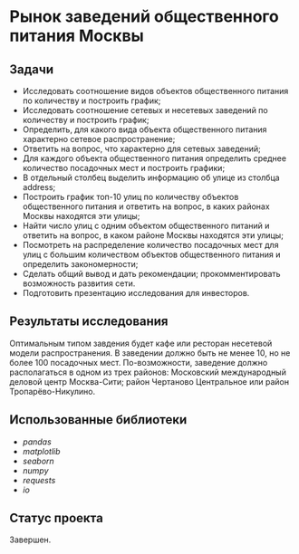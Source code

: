 # Рынок заведений общественного питания Москвы

## Задачи
- Исследовать соотношение видов объектов общественного питания по количеству и построить график;
- Исследовать соотношение сетевых и несетевых заведений по количеству и построить график;
- Определить, для какого вида объекта общественного питания характерно сетевое распространение;
- Ответить на вопрос, что характерно для сетевых заведений;
- Для каждого объекта общественного питания определить среднее количество посадочных мест и построить графики;
- В отдельный столбец выделить информацию об улице из столбца address;
- Построить график топ-10 улиц по количеству объектов общественного питания и ответить на вопрос, в каких районах Москвы находятся эти улицы;
- Найти число улиц с одним объектом общественного питаний и ответить на вопрос, в каком районе Москвы находятся эти улицы;
- Посмотреть на распределение количество посадочных мест для улиц с большим количеством объектов общественного питания и определить закономерности;
- Сделать общий вывод и дать рекомендации; прокомментировать возможность развития сети.
- Подготовить презентацию исследования для инвесторов.

## Результаты исследования
Оптимальным типом завдения будет кафе или ресторан несетевой модели распространения. В заведении должно быть не менее 10, но не более 100 посадочных мест. По-возможности, заведение должно располагаться в одном из трех районов: Московский международный деловой центр Москва-Сити; район Чертаново Центральное или район Тропарёво-Никулино.

## Использованные библиотеки
- *pandas*
- *matplotlib*
- *seaborn*
- *numpy*
- *requests*
- *io*

## Статус проекта
Завершен.
